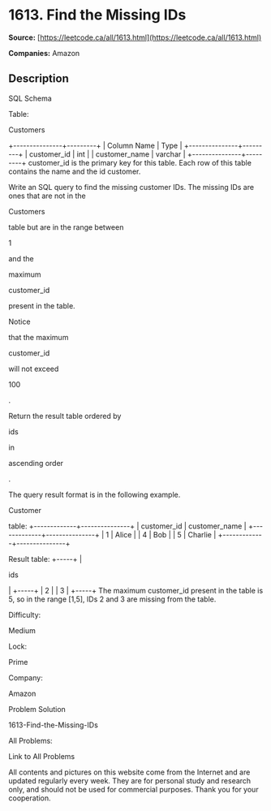 # 1613. Find the Missing IDs

**Source:** [https://leetcode.ca/all/1613.html](https://leetcode.ca/all/1613.html)

**Companies:** Amazon

## Description

SQL Schema

Table:

Customers

+---------------+---------+
| Column Name   | Type    |
+---------------+---------+
| customer_id   | int     |
| customer_name | varchar |
+---------------+---------+
customer_id is the primary key for this table.
Each row of this table contains the name and the id customer.

Write an SQL query to find the missing customer IDs. The missing IDs are ones that
                are not in the

Customers

table but are in the range between

1

and the

maximum

customer_id

present in
                the table.

Notice

that the maximum

customer_id

will not exceed

100

.

Return the result table ordered by

ids

in

ascending
                order

.

The query result format is in the following example.

Customer

table:
+-------------+---------------+
| customer_id | customer_name |
+-------------+---------------+
| 1           | Alice         |
| 4           | Bob           |
| 5           | Charlie       |
+-------------+---------------+

Result table:
+-----+
|

ids

|
+-----+
| 2   |
| 3   |
+-----+
The maximum customer_id present in the table is 5, so in the range [1,5], IDs 2 and 3 are missing from the table.

Difficulty:

Medium

Lock:

Prime

Company:

Amazon

Problem Solution

1613-Find-the-Missing-IDs

All Problems:

Link to All Problems

All contents and pictures on this website come from the Internet and are updated regularly every week. They are for personal study and research only, and should not be used for commercial purposes. Thank you for your cooperation.

